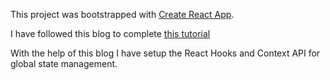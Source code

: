 This project was bootstrapped with [Create React App](https://github.com/facebook/create-react-app).

I have followed this blog to complete [this tutorial](https://blog.logrocket.com/use-hooks-and-context-not-react-and-redux/)

With the help of this blog I have setup the React Hooks and Context API for global state management.
